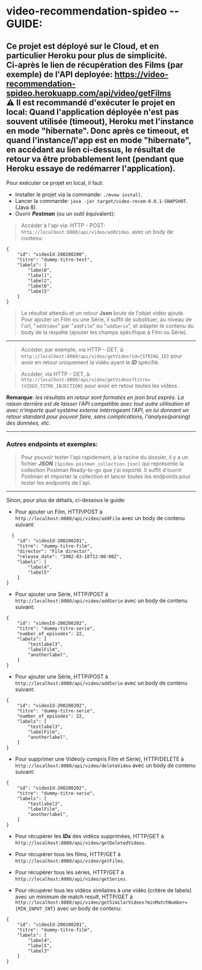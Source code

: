 # video-recommendation-spideo -- GUIDE:

Ce projet est déployé sur le Cloud, et en particulier Heroku pour plus de simplicité.  
Ci-après le lien de récupération des Films (par exemple) de l'API deployée: https://video-recommendation-spideo.herokuapp.com/api/video/getFilms  
:warning: Il est recommandé d'exécuter le projet en local: Quand l'application déployée n'est pas souvent utilisée (timeout), Heroku met l'instance en mode "hibernate". Donc après ce timeout, et quand l'instance/l'app est en mode "hibernate", en accédant au lien ci-dessus, le résultat de retour va être probablement lent (pendant que Heroku essaye de redémarrer l'application).
------
Pour exécuter ce projet en local, il faut:
- Installer le projet via la commande: `./mvnw install`.
- Lancer la commande: `java -jar target/video-recom-0.0.1-SNAPSHOT`. (Java 8).
- Ouvrir ***Postman*** (ou un outil équivalent):
> Accéder à l'api via: HTTP - POST: `http://localhost:8080/api/video/addVideo`.  avec un body de contenu:
```
{
    "id": "videoId-200200200",
    "titre": "dummy-titre-test",
    "labels": [
        "label0",
        "label1",
        "label2",
        "label6",
        "label5"
    ]
}
```

> Le résultat attendu et un retour **Json** brute de l'objet vidéo ajouté. Pour ajouter un Film ou une Série, il suffit de substituer, au niveau de l'url, "`addVideo`" par "`addFilm`" ou "`addSerie`", et adapter le contenu du body de la requête (ajouter les champs spécifique à Film ou Série). 
----------
> Accéder, par exemple, via HTTP - GET, à: `http://localhost:8080/api/video/getVideo?id={STRING_ID}` pour avoir en retour uniquement la vidéo ayant le ***ID*** spécifié.

> Accéder, via HTTP - GET, à: `http://localhost:8080/api/video/getVideos?titre={VIDEO_TITRE_INJECTION}` pour avoir en retour toutes les vidéos .

**Remarque**: *les résultats en retour sont formatés en json brut exprès. La raison derrière est de laisser l'API compatible avec tout autre utilisation et avec n'importe quel système externe intérrogeant l'API, en lui donnant un retour standard pour pouvoir faire, sans complications, l'analyse(parsing) des données, etc.*

------

### Autres endpoints et exemples: 
> Pour pouvoir tester l'api rapidement, à la racine du dossier, il y a un fichier ***JSON*** `[Spideo.postman_collection.json]` qui représente la collection Postman Ready-to-go que j'ai exporté. Il suffit d'ouvrir Postman et importer la collection et lancer toutes les endpoints pour tester les endpoints de l'api.
------
Sinon, pour plus de détails, ci-dessous le guide: 
* Pour ajouter un Film, HTTP/POST à `http://localhost:8080/api/video/addFilm` avec un body de contenu suivant: 
```
  {
    "id": "videoId-200200201",
    "titre": "dummy-titre-film",
    "director": "Film director",
    "release_date": "1982-03-18T12:00:00Z",
    "labels": [
        "label4",
        "label5"
    ]
}
```  
* Pour ajouter une Série, HTTP/POST à `http://localhost:8080/api/video/addSerie` avec un body de contenu suivant:
```
{
    "id": "videoId-200200202",
    "titre": "dummy-titre-serie",
    "number_of_episodes": 22,
    "labels": [
        "testlabel3",
        "labelFilm",
        "anotherlabel",
    ]
}
```  
* Pour ajouter une Série, HTTP/POST à `http://localhost:8080/api/video/addSerie` avec un body de contenu suivant:
```
{
    "id": "videoId-200200202",
    "titre": "dummy-titre-serie",
    "number_of_episodes": 22,
    "labels": [
        "testlabel3",
        "labelFilm",
        "anotherlabel",
    ]
}
```  
* Pour supprimer une Vidéo(y compris Film et Série), HTTP/DELETE à `http://localhost:8080/api/video/deleteVideo` avec un body de contenu suivant:
```
{
    "id": "videoId-200200202",
    "titre": "dummy-titre-serie",
    "labels": [
        "testlabel3",
        "labelFilm",
        "anotherlabel",
    ]
}
```

* Pour récupérer les ***IDs*** des vidéos supprimées, HTTP/GET à `http://localhost:8080/api/video/getDeletedVideos`.  

* Pour récupérer tous les films, HTTP/GET à `http://localhost:8080/api/video/getFilms`.  

* Pour récupérer tous les séries, HTTP/GET à `http://localhost:8080/api/video/getSeries`.

* Pour récupérer tous les vidéos similaires à une vidéo (critère de labels) avec un minimum de match result, HTTP/GET à `http://localhost:8080/api/video/getSimilarVideos?minMatchNumber={MIN_INPUT_INT}` avec un body de contenu: 
```
{
    "id": "videoId-200200201",
    "titre": "dummy-titre-film",
    "labels": [
        "label4",
        "label5",
        "label3"
    ]
}
```
